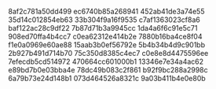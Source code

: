 8af2c781a50dd499
ec6740b85a268941
452ab41de3a74e55
35d14c012854eb63
33b304f9a16f9535
c7af1363023cf8a6
baf122ac28c9df22
7b87d71b3a9945cc
1da4a6f6c91e5c71
908ed70ffa4b4cc7
c0ea62312e414b2e
7880b16ba4ce8f04
f1e0a0969e60ae88
15aab3b0ef56792e
5b4b34b4d9c901bb
2b927b491d714b70
75c350d8385c4ec7
c0e8e8d4475596ee
7efecdb5cd514972
470664cc601000b1
13346e7e34a4ac62
e89bd7b0e03bba4e
78dc49b083c2f861
b92f9bc288a2998c
6a79b73e24d148b1
073d464526a8321c
9a03b411b4e0e80b
